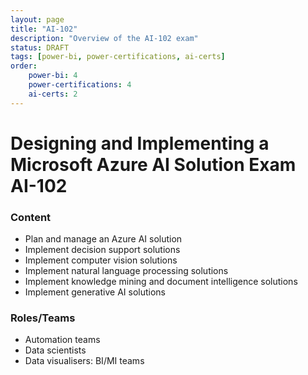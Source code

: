 ```yaml
---
layout: page
title: "AI-102"
description: "Overview of the AI-102 exam"
status: DRAFT
tags: [power-bi, power-certifications, ai-certs]
order: 
    power-bi: 4
    power-certifications: 4
    ai-certs: 2
---
```

# Designing and Implementing a Microsoft Azure AI Solution Exam AI-102  
  
### Content  
  
- Plan and manage an Azure AI solution
- Implement decision support solutions
- Implement computer vision solutions
- Implement natural language processing solutions
- Implement knowledge mining and document intelligence solutions
- Implement generative AI solutions  
  
### Roles/Teams  
  
- Automation teams
- Data scientists
- Data visualisers: BI/MI teams